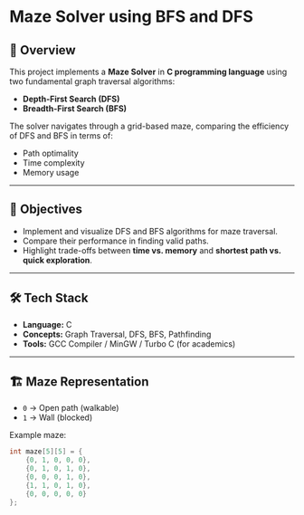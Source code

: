 # Maze Solver using BFS and DFS

## 📌 Overview
This project implements a **Maze Solver** in **C programming language** using two fundamental graph traversal algorithms:
- **Depth-First Search (DFS)**
- **Breadth-First Search (BFS)**

The solver navigates through a grid-based maze, comparing the efficiency of DFS and BFS in terms of:
- Path optimality
- Time complexity
- Memory usage

---

## 🎯 Objectives
- Implement and visualize DFS and BFS algorithms for maze traversal.
- Compare their performance in finding valid paths.
- Highlight trade-offs between **time vs. memory** and **shortest path vs. quick exploration**.

---

## 🛠 Tech Stack
- **Language:** C  
- **Concepts:** Graph Traversal, DFS, BFS, Pathfinding  
- **Tools:** GCC Compiler / MinGW / Turbo C (for academics)  

---

## 🏗 Maze Representation
- `0` → Open path (walkable)  
- `1` → Wall (blocked)  

Example maze:
```c
int maze[5][5] = {
    {0, 1, 0, 0, 0},
    {0, 1, 0, 1, 0},
    {0, 0, 0, 1, 0},
    {1, 1, 0, 1, 0},
    {0, 0, 0, 0, 0}
};
